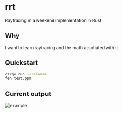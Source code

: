 # rrt
Raytracing in a weekend implementation in Rust

## Why
I want to learn raytracing and the math assotiated with it

## Quickstart
```bash
cargo run --release
feh test.ppm
```

## Current output
![example](https://github.com/user-attachments/assets/7a78e474-215c-45e1-8686-a29c8f4675a6)

